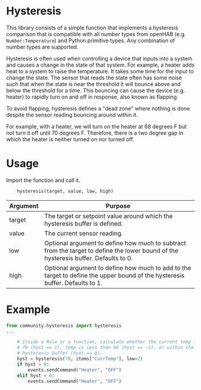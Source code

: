 # Hysteresis

This library consists of a simple function that implements a hysteresis comparison that is compatible with all number types from openHAB (e.g. `Number:Temperature`) and Python primitive types.
Any combination of number types are supported.

Hysteresis is often used when controlling a device that inputs into a system and causes a change in the state of that system.
For example, a heater adds heat to a system to raise the temperature.
It takes some time for the input to change the state.
The sensor that reads the state often has some noise such that when the state is near the threshold it will bounce above and below the threshold for a time.
This bouncing can cause the device (e.g. heater) to rapidly turn on and off in response, also known as flapping.

To avoid flapping, hysteresis defines a "dead zone" where nothing is done despite the sensor reading bouncing around within it.

For example, with a heater, we will turn on the heater at 68 degrees F but not turn it off until 70 degrees F.
Therefore, there is a two degree gap in which the heater is neither turned on nor turned off.

# Usage
Import the function and call it.

```python
    hysteresis(target, value, low, high)
```

Argument | Purpose
-|-
target | The target or setpoint value around which the hysteresis buffer is defined.
value | The current sensor reading.
low | Optional argument to define how much to subtract from the target to define the lower bound of the hysteresis buffer. Defaults to 0.
high | Optional argument to define how much to add to the target to define the upper bound of the hysteresis buffer. Defaults to 1.

# Example

```python
from community.hysteresis import hysteresis
...

    # Inside a Rule or a function, calculate whether the current temp is above
    # 70 (hyst == 1), temp is less than 68 (hyst == -1), or within the
    # hysteresis buffer (hyst == 0).
    hyst = hysteresis(70, items["CurrTemp"], low=2)
    if hyst > 0:
        events.sendCommand("Heater", "OFF")
    elif hyst < 0:
        events.sendCommand("Heater", "OFF")
```
